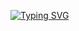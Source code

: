 [![Typing SVG](https://readme-typing-svg.demolab.com/Manan=First+line+of+text;Second+line+of+text)](https://git.io/typing-svg)

